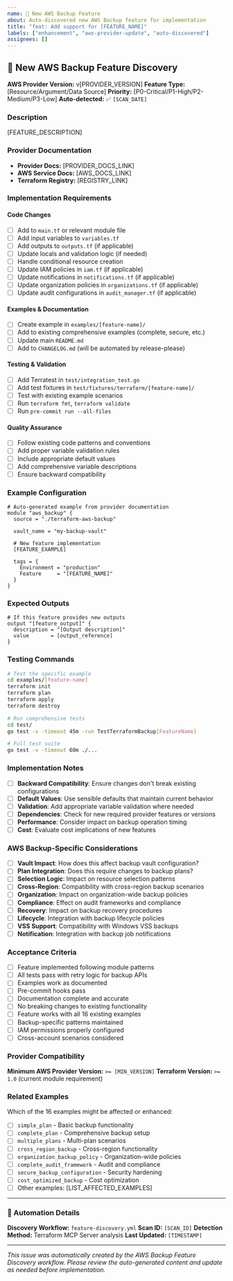 ```yaml
---
name: 🚀 New AWS Backup Feature
about: Auto-discovered new AWS Backup feature for implementation
title: "feat: Add support for [FEATURE_NAME]"
labels: ["enhancement", "aws-provider-update", "auto-discovered"]
assignees: []
---
```


## 🚀 New AWS Backup Feature Discovery

**AWS Provider Version:** v[PROVIDER_VERSION]
**Feature Type:** [Resource/Argument/Data Source]
**Priority:** [P0-Critical/P1-High/P2-Medium/P3-Low]
**Auto-detected:** ✅ `[SCAN_DATE]`

### Description
<!-- Auto-extracted from AWS provider documentation -->
[FEATURE_DESCRIPTION]

### Provider Documentation
- **Provider Docs:** [PROVIDER_DOCS_LINK]
- **AWS Service Docs:** [AWS_DOCS_LINK]
- **Terraform Registry:** [REGISTRY_LINK]

### Implementation Requirements

#### Code Changes
- [ ] Add to `main.tf` or relevant module file
- [ ] Add input variables to `variables.tf`
- [ ] Add outputs to `outputs.tf` (if applicable)
- [ ] Update locals and validation logic (if needed)
- [ ] Handle conditional resource creation
- [ ] Update IAM policies in `iam.tf` (if applicable)
- [ ] Update notifications in `notifications.tf` (if applicable)
- [ ] Update organization policies in `organizations.tf` (if applicable)
- [ ] Update audit configurations in `audit_manager.tf` (if applicable)

#### Examples & Documentation
- [ ] Create example in `examples/[feature-name]/`
- [ ] Add to existing comprehensive examples (complete, secure, etc.)
- [ ] Update main `README.md`
- [ ] Add to `CHANGELOG.md` (will be automated by release-please)

#### Testing & Validation
- [ ] Add Terratest in `test/integration_test.go`
- [ ] Add test fixtures in `test/fixtures/terraform/[feature-name]/`
- [ ] Test with existing example scenarios
- [ ] Run `terraform fmt`, `terraform validate`
- [ ] Run `pre-commit run --all-files`

#### Quality Assurance
- [ ] Follow existing code patterns and conventions
- [ ] Add proper variable validation rules
- [ ] Include appropriate default values
- [ ] Add comprehensive variable descriptions
- [ ] Ensure backward compatibility

### Example Configuration
```hcl
# Auto-generated example from provider documentation
module "aws_backup" {
  source = "./terraform-aws-backup"

  vault_name = "my-backup-vault"
  
  # New feature implementation
  [FEATURE_EXAMPLE]

  tags = {
    Environment = "production"
    Feature     = "[FEATURE_NAME]"
  }
}
```

### Expected Outputs
```hcl
# If this feature provides new outputs
output "[feature_output]" {
  description = "[Output description]"
  value       = [output_reference]
}
```

### Testing Commands
```bash
# Test the specific example
cd examples/[feature-name]
terraform init
terraform plan
terraform apply
terraform destroy

# Run comprehensive tests
cd test/
go test -v -timeout 45m -run TestTerraformBackup[FeatureName]

# Full test suite
go test -v -timeout 60m ./...
```

### Implementation Notes
<!-- Additional context or considerations -->
- [ ] **Backward Compatibility**: Ensure changes don't break existing configurations
- [ ] **Default Values**: Use sensible defaults that maintain current behavior
- [ ] **Validation**: Add appropriate variable validation where needed
- [ ] **Dependencies**: Check for new required provider features or versions
- [ ] **Performance**: Consider impact on backup operation timing
- [ ] **Cost**: Evaluate cost implications of new features

### AWS Backup-Specific Considerations
- [ ] **Vault Impact**: How does this affect backup vault configuration?
- [ ] **Plan Integration**: Does this require changes to backup plans?
- [ ] **Selection Logic**: Impact on resource selection patterns
- [ ] **Cross-Region**: Compatibility with cross-region backup scenarios
- [ ] **Organization**: Impact on organization-wide backup policies
- [ ] **Compliance**: Effect on audit frameworks and compliance
- [ ] **Recovery**: Impact on backup recovery procedures
- [ ] **Lifecycle**: Integration with backup lifecycle policies
- [ ] **VSS Support**: Compatibility with Windows VSS backups
- [ ] **Notification**: Integration with backup job notifications

### Acceptance Criteria
- [ ] Feature implemented following module patterns
- [ ] All tests pass with retry logic for backup APIs
- [ ] Examples work as documented
- [ ] Pre-commit hooks pass
- [ ] Documentation complete and accurate
- [ ] No breaking changes to existing functionality
- [ ] Feature works with all 16 existing examples
- [ ] Backup-specific patterns maintained
- [ ] IAM permissions properly configured
- [ ] Cross-account scenarios considered

### Provider Compatibility
**Minimum AWS Provider Version:** `>= [MIN_VERSION]`
**Terraform Version:** `>= 1.0` (current module requirement)

### Related Examples
Which of the 16 examples might be affected or enhanced:
- [ ] `simple_plan` - Basic backup functionality
- [ ] `complete_plan` - Comprehensive backup setup
- [ ] `multiple_plans` - Multi-plan scenarios
- [ ] `cross_region_backup` - Cross-region functionality
- [ ] `organization_backup_policy` - Organization-wide policies
- [ ] `complete_audit_framework` - Audit and compliance
- [ ] `secure_backup_configuration` - Security hardening
- [ ] `cost_optimized_backup` - Cost optimization
- [ ] Other examples: [LIST_AFFECTED_EXAMPLES]

---

### 🤖 Automation Details
**Discovery Workflow:** `feature-discovery.yml`
**Scan ID:** `[SCAN_ID]`
**Detection Method:** Terraform MCP Server analysis
**Last Updated:** `[TIMESTAMP]`

---

*This issue was automatically created by the AWS Backup Feature Discovery workflow. Please review the auto-generated content and update as needed before implementation.*